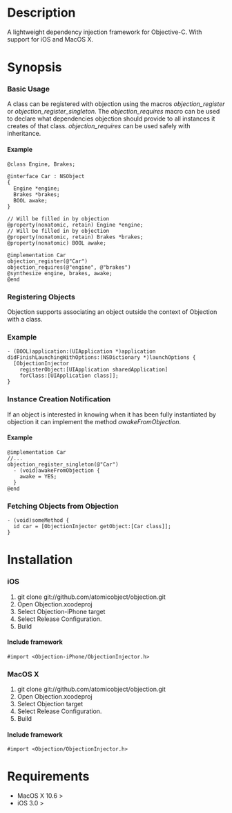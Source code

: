 Description
===========

A lightweight dependency injection framework for Objective-C. With support for iOS and MacOS X.

Synopsis
========

### Basic Usage

A class can be registered with objection using the macros *objection_register* or *objection_register_singleton*. The *objection_requires* macro can be used to declare what dependencies objection should provide to all instances it creates of that class. *objection_requires* can be used safely with inheritance.

#### Example

    @class Engine, Brakes;
    
    @interface Car : NSObject
    {
      Engine *engine;
      Brakes *brakes;
      BOOL awake;  
    }

    // Will be filled in by objection
    @property(nonatomic, retain) Engine *engine;
    // Will be filled in by objection
    @property(nonatomic, retain) Brakes *brakes;
    @property(nonatomic) BOOL awake;
    
    @implementation Car
    objection_register(@"Car")
    objection_requires(@"engine", @"brakes")
    @synthesize engine, brakes, awake;
    @end

### Registering Objects

Objection supports associating an object outside the context of Objection with a class.

### Example
    - (BOOL)application:(UIApplication *)application didFinishLaunchingWithOptions:(NSDictionary *)launchOptions {    
      [ObjectionInjector 
        registerObject:[UIApplication sharedApplication] 
        forClass:[UIApplication class]];  
    }

### Instance Creation Notification

If an object is interested in knowing when it has been fully instantiated by objection it can implement the method
*awakeFromObjection*.

#### Example
    @implementation Car
    //...
    objection_register_singleton(@"Car")
      - (void)awakeFromObjection {
        awake = YES;
      }
    @end  
      

### Fetching Objects from Objection

    - (void)someMethod {
      id car = [ObjectionInjector getObject:[Car class]];
    }

Installation
=======

### iOS

1. git clone git://github.com/atomicobject/objection.git
2. Open Objection.xcodeproj
3. Select Objection-iPhone target
4. Select Release Configuration.
5. Build

#### Include framework
    #import <Objection-iPhone/ObjectionInjector.h>

### MacOS X

1. git clone git://github.com/atomicobject/objection.git
2. Open Objection.xcodeproj
3. Select Objection target
4. Select Release Configuration.
5. Build

#### Include framework
    #import <Objection/ObjectionInjector.h>

Requirements
============

* MacOS X 10.6 >
* iOS 3.0 >

